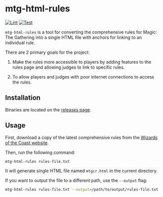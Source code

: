 # mtg-html-rules

[![Lint](https://github.com/SethCurry/mtg-html-rules/actions/workflows/lint.yml/badge.svg)](https://github.com/SethCurry/mtg-html-rules/actions/workflows/lint.yml)
[![Test](https://github.com/SethCurry/mtg-html-rules/actions/workflows/test.yml/badge.svg)](https://github.com/SethCurry/mtg-html-rules/actions/workflows/go-test.yml)

`mtg-html-rules` is a tool for converting the comprehensive rules for Magic: The Gathering
into a single HTML file with anchors for linking to an individual rule.

There are 2 primary goals for the project:

1. Make the rules more accessible to players by adding features to the rules page and allowing judges to link to specific rules.

2. To allow players and judges with poor internet connections to access the rules.

## Installation

Binaries are located on the [releases page](https://github.com/SethCurry/mtg-html-rules/releases).

## Usage

First, download a copy of the latest comprehensive rules from the [Wizards of the Coast website](https://magic.wizards.com/en/rules).

Then, run the following command:

```bash
mtg-html-rules rules-file.txt
```

It will generate single HTML file named `mtgcr.html` in the current directory.

If you want to output the file to a different path, use the `--output` flag:

```bash
mtg-html-rules rules-file.txt --output=/path/to/output/rules-file.txt
```
